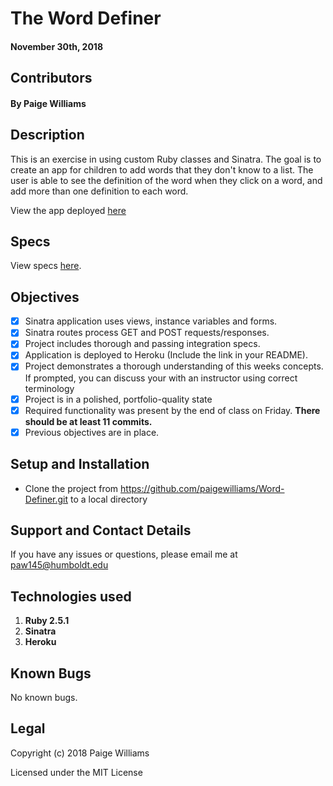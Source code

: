 # The Word Definer

#### November 30th, 2018

## Contributors

#### By **Paige Williams**

## Description

This is an exercise in using custom Ruby classes and Sinatra. The goal is to create an app for children to add words that they don't know to a list. The user is able to see the definition of the word when they click on a word, and add more than one definition to each word.

View the app deployed [here](https://protected-temple-83689.herokuapp.com/)

## Specs  

View specs [here](https://github.com/paigewilliams/Word-Definer/tree/master/spec).

## Objectives

- [x] Sinatra application uses views, instance variables and forms.
- [x] Sinatra routes process GET and POST requests/responses.
- [x] Project includes thorough and passing integration specs.
- [x] Application is deployed to Heroku (Include the link in your README).
- [x] Project demonstrates a thorough understanding of this weeks concepts. If prompted, you can discuss your with an instructor using correct terminology
- [x] Project is in a polished, portfolio-quality state
- [x] Required functionality was present by the end of class on Friday. **There should be at least 11 commits.**
- [x] Previous objectives are in place.

## Setup and Installation

* Clone the project from https://github.com/paigewilliams/Word-Definer.git to a local directory

## Support and Contact Details

If you have any issues or questions, please email me at paw145@humboldt.edu

## Technologies used
1. **Ruby 2.5.1**
2. **Sinatra**
3. **Heroku**

## Known Bugs
No known bugs.

## Legal

Copyright (c) 2018 Paige Williams

Licensed under the MIT License
